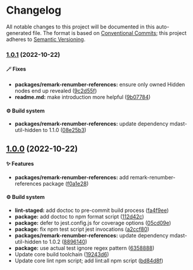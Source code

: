 # Changelog

All notable changes to this project will be documented in this auto-generated
file. The format is based on [Conventional Commits][1]; this project adheres to
[Semantic Versioning][2].

### [1.0.1][3] (2022-10-22)

#### 🪄 Fixes

- **packages/remark-renumber-references:** ensure only owned Hidden nodes end up
  revealed ([9c2d55f][4])
- **readme.md:** make introduction more helpful ([9b07784][5])

#### ⚙️ Build system

- **packages/remark-renumber-references:** update dependency mdast-util-hidden
  to 1.1.0 ([08e25b3][6])

## [1.0.0][7] (2022-10-22)

#### ✨ Features

- **packages/remark-renumber-references:** add remark-renumber-references
  package ([f0a1e28][8])

#### ⚙️ Build system

- **lint-staged:** add doctoc to pre-commit build process ([fa4f9ee][9])
- **package:** add doctoc to npm format script ([112d42c][10])
- **package:** defer to jest.config.js for coverage options ([05cd09e][11])
- **package:** fix npm test script jest invocations ([a2ccf80][12])
- **packages/remark-renumber-references:** update dependency mdast-util-hidden
  to 1.0.2 ([8896140][13])
- **package:** use actual test ignore regex pattern ([6358888][14])
- Update core build toolchain ([19243d6][15])
- Update core lint npm script; add lint:all npm script ([bd84d8f][16])

[1]: https://conventionalcommits.org
[2]: https://semver.org
[3]:
  https://github.com/Xunnamius/unified-utils/compare/remark-renumber-references@1.0.0...remark-renumber-references@1.0.1
[4]:
  https://github.com/Xunnamius/unified-utils/commit/9c2d55fb8055d70cc5fad3bdfce9872fa172acff
[5]:
  https://github.com/Xunnamius/unified-utils/commit/9b0778444b6cba8bc64e24521fbf7a669bc23bc6
[6]:
  https://github.com/Xunnamius/unified-utils/commit/08e25b33f42ca30d2410777570e6b6711d243d75
[7]:
  https://github.com/Xunnamius/unified-utils/compare/05cd09e0cf13f18fa56f6156516bcf546b1238e6...remark-renumber-references@1.0.0
[8]:
  https://github.com/Xunnamius/unified-utils/commit/f0a1e28a31e019f0feec5275f8a95e2ce981e845
[9]:
  https://github.com/Xunnamius/unified-utils/commit/fa4f9ee3f9cd922875cf077f6d8b74105f0ba55e
[10]:
  https://github.com/Xunnamius/unified-utils/commit/112d42c6999f758ff618f4e116eb7cf38c09f77c
[11]:
  https://github.com/Xunnamius/unified-utils/commit/05cd09e0cf13f18fa56f6156516bcf546b1238e6
[12]:
  https://github.com/Xunnamius/unified-utils/commit/a2ccf801276c84e54d3fc1afaad574f78408d86f
[13]:
  https://github.com/Xunnamius/unified-utils/commit/88961407d21fc2f4e1f9714bfbbbebe6de9357fb
[14]:
  https://github.com/Xunnamius/unified-utils/commit/63588887a7377f3ee7488b19c87f1f2bf1faa811
[15]:
  https://github.com/Xunnamius/unified-utils/commit/19243d623ba14cfd629c5e4632e6a75de508592b
[16]:
  https://github.com/Xunnamius/unified-utils/commit/bd84d8fc1fb5c4d1828a16a47214a6730f34899a
